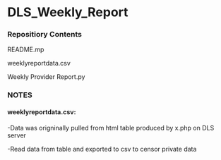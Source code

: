 # DLS_Weekly_Report

### Repositiory Contents

README.mp

weeklyreportdata.csv

Weekly Provider Report.py

### NOTES

#### weeklyreportdata.csv:
 
-Data was origninally pulled from html table produced by x.php on DLS server

-Read data from table and exported to csv to censor private data

